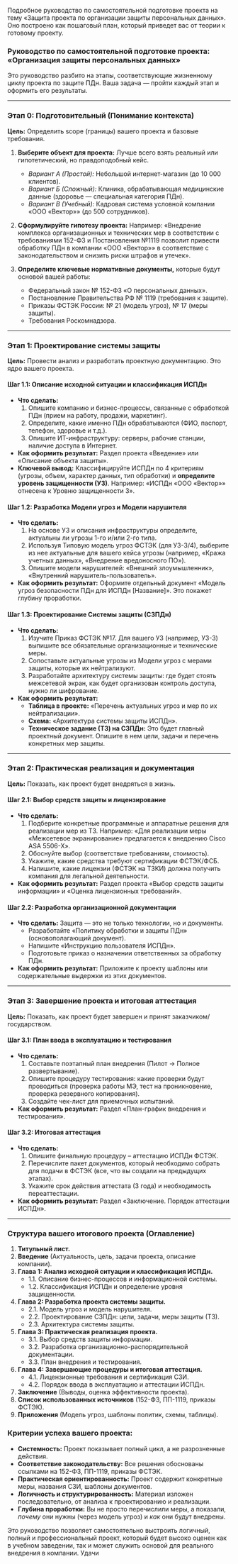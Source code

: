 Подробное руководство по самостоятельной подготовке проекта на тему «Защита проекта по организации защиты персональных данных». Оно построено как пошаговый план, который приведет вас от теории к готовому проекту.

### **Руководство по самостоятельной подготовке проекта: «Организация защиты персональных данных»**

Это руководство разбито на этапы, соответствующие жизненному циклу проекта по защите ПДн. Ваша задача — пройти каждый этап и оформить его результаты.

---

### **Этап 0: Подготовительный (Понимание контекста)**

**Цель:** Определить scope (границы) вашего проекта и базовые требования.

1.  **Выберите объект для проекта:** Лучше всего взять реальный или гипотетический, но правдоподобный кейс.
    *   *Вариант А (Простой):* Небольшой интернет-магазин (до 10 000 клиентов).
    *   *Вариант Б (Сложный):* Клиника, обрабатывающая медицинские данные (здоровье — специальная категория ПДн).
    *   *Вариант В (Учебный):* Кадровая система условной компании «ООО «Вектор»» (до 500 сотрудников).

2.  **Сформулируйте гипотезу проекта:** Например: «Внедрение комплекса организационных и технических мер в соответствии с требованиями 152-ФЗ и Постановления №1119 позволит привести обработку ПДн в компании «ООО «Вектор»» в соответствие с законодательством и снизить риски штрафов и утечек».

3.  **Определите ключевые нормативные документы,** которые будут основой вашей работы:
    *   Федеральный закон № 152-ФЗ «О персональных данных».
    *   Постановление Правительства РФ № 1119 (требования к защите).
    *   Приказы ФСТЭК России: № 21 (модель угроз), № 17 (меры защиты).
    *   Требования Роскомнадзора.

---

### **Этап 1: Проектирование системы защиты**

**Цель:** Провести анализ и разработать проектную документацию. Это ядро вашего проекта.

#### **Шаг 1.1: Описание исходной ситуации и классификация ИСПДн**

*   **Что сделать:**
    1.  Опишите компанию и бизнес-процессы, связанные с обработкой ПДн (прием на работу, продажи, маркетинг).
    2.  Определите, какие именно ПДн обрабатываются (ФИО, паспорт, телефон, здоровье и т.д.).
    3.  Опишите ИТ-инфраструктуру: серверы, рабочие станции, наличие доступа в Интернет.
*   **Как оформить результат:** Раздел проекта «Введение» или «Описание объекта защиты».
*   **Ключевой вывод:** Классифицируйте ИСПДн по 4 критериям (угрозы, объем, характер данных, тип обработки) и **определите уровень защищенности (УЗ)**. Например: «ИСПДн «ООО «Вектор»» отнесена к Уровню защищенности 3».

#### **Шаг 1.2: Разработка Модели угроз и Модели нарушителя**

*   **Что сделать:**
    1.  На основе УЗ и описания инфраструктуры определите, актуальны ли угрозы 1-го и/или 2-го типа.
    2.  Используя Типовую модель угроз ФСТЭК (для УЗ-3/4), выберите из нее актуальные для вашего кейса угрозы (например, «Кража учетных данных», «Внедрение вредоносного ПО»).
    3.  Опишите модели нарушителей: «Внешний злоумышленник», «Внутренний нарушитель-пользователь».
*   **Как оформить результат:** Оформите отдельный документ «Модель угроз безопасности ПДн для ИСПДн [Название]». Это покажет глубину проработки.

#### **Шаг 1.3: Проектирование Системы защиты (СЗПДн)**

*   **Что сделать:**
    1.  Изучите Приказ ФСТЭК №17. Для вашего УЗ (например, УЗ-3) выпишите все обязательные организационные и технические меры.
    2.  Сопоставьте актуальные угрозы из Модели угроз с мерами защиты, которые их нейтрализуют.
    3.  Разработайте архитектуру системы защиты: где будет стоять межсетевой экран, как будет организован контроль доступа, нужно ли шифрование.
*   **Как оформить результат:**
    *   **Таблица в проекте:** «Перечень актуальных угроз и мер по их нейтрализации».
    *   **Схема:** «Архитектура системы защиты ИСПДн».
    *   **Техническое задание (ТЗ) на СЗПДн:** Это будет главный проектный документ. Опишите в нем цели, задачи и перечень конкретных мер защиты.

---

### **Этап 2: Практическая реализация и документация**

**Цель:** Показать, как проект будет внедряться в жизнь.

#### **Шаг 2.1: Выбор средств защиты и лицензирование**

*   **Что сделать:**
    1.  Подберите конкретные программные и аппаратные решения для реализации мер из ТЗ. Например: «Для реализации меры «Межсетевое экранирование» предлагается к внедрению Cisco ASA 5506-X».
    2.  Обоснуйте выбор (соответствие требованиям, стоимость).
    3.  Укажите, какие средства требуют сертификации ФСТЭК/ФСБ.
    4.  Напишите, какие лицензии (ФСТЭК на ТЗКИ) должна получить компания для легальной деятельности.
*   **Как оформить результат:** Раздел проекта «Выбор средств защиты информации» и «Оценка лицензионных требований».

#### **Шаг 2.2: Разработка организационной документации**

*   **Что сделать:** Защита — это не только технологии, но и документы.
    *   Разработайте «Политику обработки и защиты ПДн» (основополагающий документ).
    *   Напишите «Инструкцию пользователя ИСПДн».
    *   Подготовьте приказ о назначении ответственных за обработку ПДн.
*   **Как оформить результат:** Приложите к проекту шаблоны или содержательные выдержки из этих документов.

---

### **Этап 3: Завершение проекта и итоговая аттестация**

**Цель:** Показать, как проект будет завершен и принят заказчиком/государством.

#### **Шаг 3.1: План ввода в эксплуатацию и тестирования**

*   **Что сделать:**
    1.  Составьте поэтапный план внедрения (Пилот -> Полное развертывание).
    2.  Опишите процедуру тестирования: какие проверки будут проводиться (проверка работы МЭ, тест на проникновение, проверка резервного копирования).
    3.  Создайте чек-лист для приемочных испытаний.
*   **Как оформить результат:** Раздел «План-график внедрения и тестирования».

#### **Шаг 3.2: Итоговая аттестация**

*   **Что сделать:**
    1.  Опишите финальную процедуру – аттестацию ИСПДн ФСТЭК.
    2.  Перечислите пакет документов, который необходимо собрать для подачи в ФСТЭК (все, что вы создали на предыдущих этапах).
    3.  Укажите срок действия аттестата (3 года) и необходимость переаттестации.
*   **Как оформить результат:** Раздел «Заключение. Порядок аттестации ИСПДн».

---

### **Структура вашего итогового проекта (Оглавление)**

1.  **Титульный лист.**
2.  **Введение** (Актуальность, цель, задачи проекта, описание компании).
3.  **Глава 1: Анализ исходной ситуации и классификация ИСПДн.**
    *   1.1. Описание бизнес-процессов и информационной системы.
    *   1.2. Классификация ИСПДн и определение уровня защищенности.
4.  **Глава 2: Разработка проекта системы защиты.**
    *   2.1. Модель угроз и модель нарушителя.
    *   2.2. Проектирование СЗПДн: цели, задачи, меры защиты (ТЗ).
    *   2.3. Архитектура системы защиты.
5.  **Глава 3: Практическая реализация проекта.**
    *   3.1. Выбор средств защиты информации.
    *   3.2. Разработка организационно-распорядительной документации.
    *   3.3. План внедрения и тестирования.
6.  **Глава 4: Завершающие процедуры и итоговая аттестация.**
    *   4.1. Лицензионные требования и сертификация СЗИ.
    *   4.2. Порядок ввода в эксплуатацию и аттестации ИСПДн.
7.  **Заключение** (Выводы, оценка эффективности проекта).
8.  **Список использованных источников** (152-ФЗ, ПП-1119, приказы ФСТЭК).
9.  **Приложения** (Модель угроз, шаблоны политик, схемы, таблицы).

### **Критерии успеха вашего проекта:**

*   **Системность:** Проект показывает полный цикл, а не разрозненные действия.
*   **Соответствие законодательству:** Все решения обоснованы ссылками на 152-ФЗ, ПП-1119, приказы ФСТЭК.
*   **Практическая ориентированность:** Проект содержит конкретные меры, названия СЗИ, шаблоны документов.
*   **Логичность и структурированность:** Материал изложен последовательно, от анализа к проектированию и реализации.
*   **Глубина проработки:** Вы не просто перечислили меры, а показали, *почему* они нужны (через модель угроз) и *как* они будут внедрены.

Это руководство позволяет самостоятельно выстроить логичный, полный и профессиональный проект, который будет высоко оценен как в учебном заведении, так и может служить основой для реального внедрения в компании. Удачи